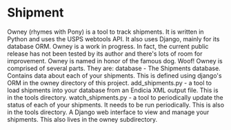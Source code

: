 # Shipment
Owney (rhymes with Pony) is a tool to track  shipments. It is written in Python and uses the USPS webtools API. It also uses Django, mainly for its database ORM.  Owney is a work in progress. In fact, the current public release has not been tested by its author and there's lots of room for improvement.  Owney is named in honor of the famous dog. Woof!  Owney is comprised of several parts. They are:  database - The Shipments database. Contains data about each of your shipments. This is defined using django's ORM in the owney directory of this project.  add_shipments.py - a tool to load shipments into your database from an Endicia XML output file. This is in the tools directory.  watch_shipments.py - a tool to periodically update the status of each of your shipments. It needs to be run periodically. This is also in the tools directory.  A Django web interface to view and manage your shipments. This also lives in the owney subdirectory.
